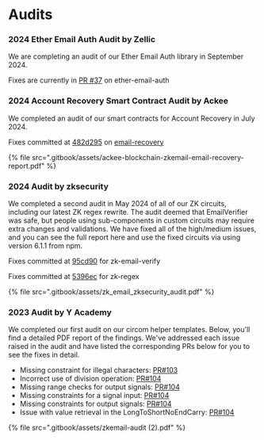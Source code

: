 # Audits

### 2024 Ether Email Auth Audit by Zellic

We are completing an audit of our Ether Email Auth library in September 2024.

Fixes are currently in [PR #37](https://github.com/zkemail/ether-email-auth/pull/37) on ether-email-auth



### 2024 Account Recovery Smart Contract Audit by Ackee

We completed an audit of our smart contracts for Account Recovery in July 2024.&#x20;

Fixes committed at [482d295](https://github.com/zkemail/email-recovery/pull/22) on [email-recovery](https://github.com/zkemail/email-recovery/)

{% file src=".gitbook/assets/ackee-blockchain-zkemail-email-recovery-report.pdf" %}

### 2024 Audit by zksecurity

We completed a second audit in May 2024 of all of our ZK circuits, including our latest ZK regex rewrite. The audit deemed that EmailVerifier was safe, but people using sub-components in custom circuits may require extra changes and validations. We have fixed all of the high/medium issues, and you can see the full report here and use the fixed circuits via using version 6.1.1 from npm.

Fixes committed at [95cd90](https://github.com/zkemail/zk-email-verify/commit/95cd90) for zk-email-verify

Fixes committed at [5396ec](https://github.com/zkemail/zk-regex/commit/5396ec) for zk-regex

{% file src=".gitbook/assets/zk_email_zksecurity_audit.pdf" %}

### 2023 Audit by Y Academy

We completed our first audit on our circom helper templates. Below, you'll find a detailed PDF report of the findings. We've addressed each issue raised in the audit and have listed the corresponding PRs below for you to see the fixes in detail.

* Missing constraint for illegal characters: [PR#103](https://github.com/zkemail/zk-email-verify/pull/103)&#x20;
* Incorrect use of division operation: [PR#104](https://github.com/zkemail/zk-email-verify/pull/104/commits/531f9c2b811cc06a935cb80a17311d28e3662871)
* Missing range checks for output signals: [PR#104](https://github.com/zkemail/zk-email-verify/pull/104/commits/9c14d51f130bb0cb0cf6eecb4945cbc5ff72f48a)
* Missing constraints for a signal input: [PR#104](https://github.com/zkemail/zk-email-verify/commit/4d4128c9980336d7f6dc0dcc7e1458203af15b4d)
* Missing constraints for output signals: [PR#104](https://github.com/zkemail/zk-email-verify/commit/4d4128c9980336d7f6dc0dcc7e1458203af15b4d)
* Issue with value retrieval in the LongToShortNoEndCarry: [PR#104](https://github.com/zkemail/zk-email-verify/pull/104)

{% file src=".gitbook/assets/zkemail-audit (2).pdf" %}
